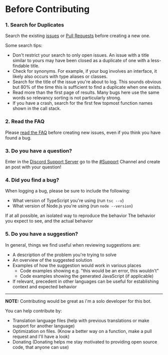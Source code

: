 # Before Contributing

### 1. Search for Duplicates

Search the existing [issues](https://github.com/NedcloarBR/N-D-B/issues) or [Pull Requests](https://github.com/NedcloarBR/N-D-B/pulls) before creating a new one.

Some search tips:

- Don't restrict your search to only open issues. An issue with a title similar to yours may have been closed as a duplicate of one with a less-findable title.
- Check for synonyms. For example, if your bug involves an interface, it likely also occurs with type aliases or classes.
- Search for the title of the issue you're about to log. This sounds obvious but 80% of the time this is sufficient to find a duplicate when one exists.
- Read more than the first page of results. Many bugs here use the same words so relevancy sorting is not particularly strong.
- If you have a crash, search for the first few topmost function names shown in the call stack.

### 2. Read the FAQ

Please [read the FAQ](https://github.com/NedcloarBR/N-D-B/blob/master/Docs/FAQ.md) before creating new issues, even if you think you have found a bug.

### 3. Do you have a question?

Enter in the [Discord Support Server](https://discord.gg/5CHARxbaRk) go to the [#Support](https://discord.com/channels/679066351456878633/1128728836247388190) Channel and create an post with your question!

### 4. Did you find a bug?

When logging a bug, please be sure to include the following:

- What version of TypeScript you're using (run `tsc --v`)
- What version of Node.js you're using (run `node --version`)

If at all possible, an isolated way to reproduce the behavior
The behavior you expect to see, and the actual behavior

### 5. Do you have a suggestion?

In general, things we find useful when reviewing suggestions are:

- A description of the problem you're trying to solve
- An overview of the suggested solution
- Examples of how the suggestion would work in various places
  - Code examples showing e.g. "this would be an error, this wouldn't"
  - Code examples showing the generated JavaScript (if applicable)
- If relevant, precedent in other languages can be useful for establishing context and expected behavior

---

**NOTE:** Contributing would be great as i'm a solo developer for this bot.

You can help contribute by:

- Translation language files (help with previous translations or make support for another language)
- Optimization on files. (Know a better way on a function, make a pull request and I'll have a look)
- Donating (Donating helps me stay motivated to providing open source code, that anyone can use)
